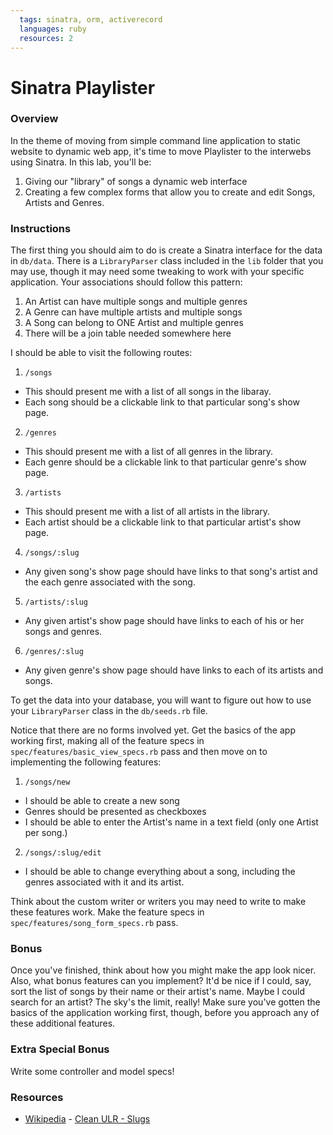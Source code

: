```yaml
---
  tags: sinatra, orm, activerecord
  languages: ruby
  resources: 2
---
```


# Sinatra Playlister

### Overview

In the theme of moving from simple command line application to static website to dynamic web app, it's time to move Playlister to the interwebs using Sinatra. In this lab, you'll be:

  1. Giving our "library" of songs a dynamic web interface
  2. Creating a few complex forms that allow you to create and edit Songs, Artists and Genres.

### Instructions

The first thing you should aim to do is create a Sinatra interface for the data in `db/data`. There is a `LibraryParser` class included in the `lib` folder that you may use, though it may need some tweaking to work with your specific application. Your associations should follow this pattern:

1. An Artist can have multiple songs and multiple genres
2. A Genre can have multiple artists and multiple songs
3. A Song can belong to ONE Artist and multiple genres
4. There will be a join table needed somewhere here

I should be able to visit the following routes:

1. `/songs`
  * This should present me with a list of all songs in the libaray.
  * Each song should be a clickable link to that particular song's show page.
2. `/genres`
  * This should present me with a list of all genres in the library.
  * Each genre should be a clickable link to that particular genre's show page.
3. `/artists`
  * This should present me with a list of all artists in the library.
  * Each artist should be a clickable link to that particular artist's show page.
4. `/songs/:slug`
  * Any given song's show page should have links to that song's artist and the each genre associated with the song.
5. `/artists/:slug`
  * Any given artist's show page should have links to each of his or her songs and genres.
6. `/genres/:slug`
  * Any given genre's show page should have links to each of its artists and songs.

To get the data into your database, you will want to figure out how to use your `LibraryParser` class in the `db/seeds.rb` file.

Notice that there are no forms involved yet. Get the basics of the app working first, making all of the feature specs in `spec/features/basic_view_specs.rb` pass and then move on to implementing the following features:

1. `/songs/new`
  * I should be able to create a new song
  * Genres should be presented as checkboxes
  * I should be able to enter the Artist's name in a text field (only one Artist per song.)
2. `/songs/:slug/edit`
  * I should be able to change everything about a song, including the genres associated with it and its artist.

Think about the custom writer or writers you may need to write to make these features work. Make the feature specs in `spec/features/song_form_specs.rb` pass.


### Bonus

Once you've finished, think about how you might make the app look nicer. Also, what bonus features can you implement? It'd be nice if I could, say, sort the list of songs by their name or their artist's name. Maybe I could search for an artist? The sky's the limit, really! Make sure you've gotten the basics of the application working first, though, before you approach any of these additional features.

### Extra Special Bonus

Write some controller and model specs!

### Resources
* [Wikipedia](http://en.wikipedia.org/) - [Clean ULR - Slugs](http://en.wikipedia.org/wiki/Slug_(web_publishing)#Slug)
